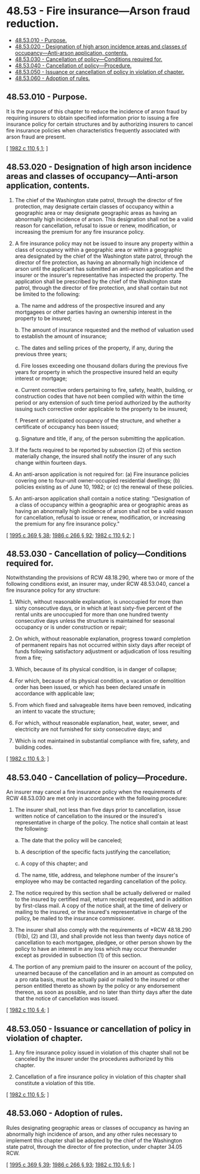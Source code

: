 # 48.53 - Fire insurance—Arson fraud reduction.
* [48.53.010 - Purpose.](#4853010---purpose)
* [48.53.020 - Designation of high arson incidence areas and classes of occupancy—Anti-arson application, contents.](#4853020---designation-of-high-arson-incidence-areas-and-classes-of-occupancyanti-arson-application-contents)
* [48.53.030 - Cancellation of policy—Conditions required for.](#4853030---cancellation-of-policyconditions-required-for)
* [48.53.040 - Cancellation of policy—Procedure.](#4853040---cancellation-of-policyprocedure)
* [48.53.050 - Issuance or cancellation of policy in violation of chapter.](#4853050---issuance-or-cancellation-of-policy-in-violation-of-chapter)
* [48.53.060 - Adoption of rules.](#4853060---adoption-of-rules)
## 48.53.010 - Purpose.
It is the purpose of this chapter to reduce the incidence of arson fraud by requiring insurers to obtain specified information prior to issuing a fire insurance policy for certain structures and by authorizing insurers to cancel fire insurance policies when characteristics frequently associated with arson fraud are present.

\[ [1982 c 110 § 1](https://leg.wa.gov/CodeReviser/documents/sessionlaw/1982c110.pdf?cite=1982%20c%20110%20§%201); \]

## 48.53.020 - Designation of high arson incidence areas and classes of occupancy—Anti-arson application, contents.
1. The chief of the Washington state patrol, through the director of fire protection, may designate certain classes of occupancy within a geographic area or may designate geographic areas as having an abnormally high incidence of arson. This designation shall not be a valid reason for cancellation, refusal to issue or renew, modification, or increasing the premium for any fire insurance policy.

2. A fire insurance policy may not be issued to insure any property within a class of occupancy within a geographic area or within a geographic area designated by the chief of the Washington state patrol, through the director of fire protection, as having an abnormally high incidence of arson until the applicant has submitted an anti-arson application and the insurer or the insurer's representative has inspected the property. The application shall be prescribed by the chief of the Washington state patrol, through the director of fire protection, and shall contain but not be limited to the following:

   a. The name and address of the prospective insured and any mortgagees or other parties having an ownership interest in the property to be insured;

   b. The amount of insurance requested and the method of valuation used to establish the amount of insurance;

   c. The dates and selling prices of the property, if any, during the previous three years;

   d. Fire losses exceeding one thousand dollars during the previous five years for property in which the prospective insured held an equity interest or mortgage;

   e. Current corrective orders pertaining to fire, safety, health, building, or construction codes that have not been complied with within the time period or any extension of such time period authorized by the authority issuing such corrective order applicable to the property to be insured;

   f. Present or anticipated occupancy of the structure, and whether a certificate of occupancy has been issued;

   g. Signature and title, if any, of the person submitting the application.

3. If the facts required to be reported by subsection (2) of this section materially change, the insured shall notify the insurer of any such change within fourteen days.

4. An anti-arson application is not required for: (a) Fire insurance policies covering one to four-unit owner-occupied residential dwellings; (b) policies existing as of June 10, 1982; or (c) the renewal of these policies.

5. An anti-arson application shall contain a notice stating: "Designation of a class of occupancy within a geographic area or geographic areas as having an abnormally high incidence of arson shall not be a valid reason for cancellation, refusal to issue or renew, modification, or increasing the premium for any fire insurance policy."

\[ [1995 c 369 § 38](https://lawfilesext.leg.wa.gov/biennium/1995-96/Pdf/Bills/Session%20Laws/Senate/5093-S.SL.pdf?cite=1995%20c%20369%20§%2038); [1986 c 266 § 92](https://leg.wa.gov/CodeReviser/documents/sessionlaw/1986c266.pdf?cite=1986%20c%20266%20§%2092); [1982 c 110 § 2](https://leg.wa.gov/CodeReviser/documents/sessionlaw/1982c110.pdf?cite=1982%20c%20110%20§%202); \]

## 48.53.030 - Cancellation of policy—Conditions required for.
Notwithstanding the provisions of RCW 48.18.290, where two or more of the following conditions exist, an insurer may, under RCW 48.53.040, cancel a fire insurance policy for any structure:

1. Which, without reasonable explanation, is unoccupied for more than sixty consecutive days, or in which at least sixty-five percent of the rental units are unoccupied for more than one hundred twenty consecutive days unless the structure is maintained for seasonal occupancy or is under construction or repair;

2. On which, without reasonable explanation, progress toward completion of permanent repairs has not occurred within sixty days after receipt of funds following satisfactory adjustment or adjudication of loss resulting from a fire;

3. Which, because of its physical condition, is in danger of collapse;

4. For which, because of its physical condition, a vacation or demolition order has been issued, or which has been declared unsafe in accordance with applicable law;

5. From which fixed and salvageable items have been removed, indicating an intent to vacate the structure;

6. For which, without reasonable explanation, heat, water, sewer, and electricity are not furnished for sixty consecutive days; and

7. Which is not maintained in substantial compliance with fire, safety, and building codes.

\[ [1982 c 110 § 3](https://leg.wa.gov/CodeReviser/documents/sessionlaw/1982c110.pdf?cite=1982%20c%20110%20§%203); \]

## 48.53.040 - Cancellation of policy—Procedure.
An insurer may cancel a fire insurance policy when the requirements of RCW 48.53.030 are met only in accordance with the following procedure:

1. The insurer shall, not less than five days prior to cancellation, issue written notice of cancellation to the insured or the insured's representative in charge of the policy. The notice shall contain at least the following:

   a. The date that the policy will be canceled;

   b. A description of the specific facts justifying the cancellation;

   c. A copy of this chapter; and

   d. The name, title, address, and telephone number of the insurer's employee who may be contacted regarding cancellation of the policy.

2. The notice required by this section shall be actually delivered or mailed to the insured by certified mail, return receipt requested, and in addition by first-class mail. A copy of the notice shall, at the time of delivery or mailing to the insured, or the insured's representative in charge of the policy, be mailed to the insurance commissioner.

3. The insurer shall also comply with the requirements of *RCW 48.18.290 (1)(b), (2) and (3), and shall provide not less than twenty days notice of cancellation to each mortgagee, pledgee, or other person shown by the policy to have an interest in any loss which may occur thereunder except as provided in subsection (1) of this section.

4. The portion of any premium paid to the insurer on account of the policy, unearned because of the cancellation and in an amount as computed on a pro rata basis, must be actually paid or mailed to the insured or other person entitled thereto as shown by the policy or any endorsement thereon, as soon as possible, and no later than thirty days after the date that the notice of cancellation was issued.

\[ [1982 c 110 § 4](https://leg.wa.gov/CodeReviser/documents/sessionlaw/1982c110.pdf?cite=1982%20c%20110%20§%204); \]

## 48.53.050 - Issuance or cancellation of policy in violation of chapter.
1. Any fire insurance policy issued in violation of this chapter shall not be canceled by the insurer under the procedures authorized by this chapter.

2. Cancellation of a fire insurance policy in violation of this chapter shall constitute a violation of this title.

\[ [1982 c 110 § 5](https://leg.wa.gov/CodeReviser/documents/sessionlaw/1982c110.pdf?cite=1982%20c%20110%20§%205); \]

## 48.53.060 - Adoption of rules.
Rules designating geographic areas or classes of occupancy as having an abnormally high incidence of arson, and any other rules necessary to implement this chapter shall be adopted by the chief of the Washington state patrol, through the director of fire protection, under chapter 34.05 RCW.

\[ [1995 c 369 § 39](https://lawfilesext.leg.wa.gov/biennium/1995-96/Pdf/Bills/Session%20Laws/Senate/5093-S.SL.pdf?cite=1995%20c%20369%20§%2039); [1986 c 266 § 93](https://leg.wa.gov/CodeReviser/documents/sessionlaw/1986c266.pdf?cite=1986%20c%20266%20§%2093); [1982 c 110 § 6](https://leg.wa.gov/CodeReviser/documents/sessionlaw/1982c110.pdf?cite=1982%20c%20110%20§%206); \]

